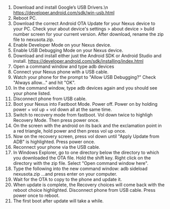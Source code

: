 01. Download and install Google’s USB Drivers.\n
    https://developer.android.com/sdk/win-usb.html
02. Reboot PC.
03. Download the correct Android OTA Update for your Nexus device to your PC.
    Check your about device's settings > about device > build number screen for your current version.
    After download, rename the zip file to nexusota.zip.
04. Enable Developer Mode on your Nexus device.
05. Enable USB Debugging Mode on your Nexus device.
06. Download and install either just the Android SDK or Android Studio and install.
    https://developer.android.com/sdk/installing/index.html
07. Open a command window and type
    adb devices
08. Connect your Nexus phone with a USB cable.
09. Watch your phone for the prompt to "Allow USB Debugging?"
    Check "Always allow..." and hit "OK".
10. In the command window, type adb devices again and you should see your phone listed.
11. Disconnect phone from USB cable.
12. Boot your Nexus into Fastboot Mode.
    Power off.
    Power on by holding power + vol up + vol down all at the same time.
13. Switch to recovery mode from fastboot.
    Vol down twice to highligh Recovery Mode.  Then press power once.
14. On the screen with the android on its back and the exclamation point in a red triangle, hold power and then press vol up once.
15. Now on the recovery screen, press vol down until "Apply Update from ADB" is highlighted.
    Press power once.
16. Reconnect your phone via the USB cable.
17. In Windows Explorer, go to one directory below the directory to which you downloaded the OTA file.
    Hold the shift key.
    Right click on the directory with the zip file.
    Select "Open command window here".
18. Type the following into the new command window:
    adb sideload nexusota.zip
    ...and press enter on your computer.
19. Wait for the OTA to copy to the phone and update it.
20. When update is complete, the Recovery choices will come back with the reboot choice highlighted.
    Disconnect phone from USB cable.
    Press power once to reboot.
21. The first boot after update will take a while.
